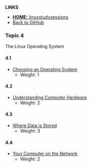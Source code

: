 <!-- _includes/4nav.md -->
**LINKS**
- [**HOME:** linuxstudysessions](https://bullintheserver.github.io/linuxstudysessions)  
- [Back to GitHub](https://github.com/bullintheserver/linuxstudysessions)  

### Topic 4
The Linux Operating System

#### 4.1
- [Choosing an Operating System](https://bullintheserver.github.io/linuxstudysessions/topic4/4_1.html)  
    - Weight: 1

#### 4.2 
- [Understanding Computer Hardware](https://bullintheserver.github.io/linuxstudysessions/topic4/4_2.html)  
    - Weight: 2

#### 4.3
- [Where Data is Stored](https://bullintheserver.github.io/linuxstudysessions/topic4/4_3.html)  
    - Weight: 3

#### 4.4
- [Your Computer on the Network](https://bullintheserver.github.io/linuxstudysessions/topic4/4_4.html)  
    - Weight: 2